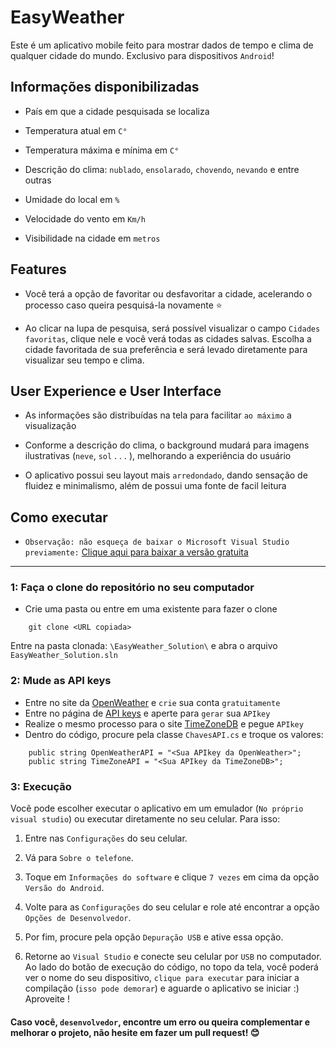 # EasyWeather 

Este é um aplicativo mobile feito para mostrar dados de tempo e clima de qualquer cidade do mundo. Exclusivo para dispositivos `Android`!

## Informações disponibilizadas
- País em que a cidade pesquisada se localiza

- Temperatura atual em `C°`

- Temperatura máxima e mínima em `C°`

- Descrição do clima: `nublado`, `ensolarado`, `chovendo`, `nevando` e entre outras

- Umidade do local em `%` 

- Velocidade do vento em `Km/h`

- Visibilidade na cidade em `metros`

## Features
- Você terá a opção de favoritar ou desfavoritar a cidade, acelerando o processo caso queira pesquisá-la novamente ⭐

- Ao clicar na lupa de pesquisa, será possível visualizar o campo `Cidades favoritas`, clique nele e você verá todas as cidades salvas. Escolha a cidade favoritada de sua preferência e será levado diretamente para visualizar seu tempo e clima.

## User Experience e User Interface

- As informações são distribuídas na tela para facilitar `ao máximo` a visualização

- Conforme a descrição do clima, o background mudará para imagens ilustrativas (`neve`, `sol` . . . ), melhorando a experiência do usuário

- O aplicativo possui seu layout mais `arredondado`, dando sensação de fluidez e minimalismo, além de possui uma fonte de facil leitura
  
  
## Como executar
- `Observação: não esqueça de baixar o Microsoft Visual Studio previamente:` [Clique aqui para baixar a versão gratuita](https://visualstudio.microsoft.com/pt-br/downloads/)

---

### 1: Faça o clone do repositório no seu computador

- Crie uma pasta ou entre em uma existente para fazer o clone

~~~ 
    git clone <URL copiada>
~~~

Entre na pasta clonada: `\EasyWeather_Solution\` e abra o arquivo `EasyWeather_Solution.sln`

### 2: Mude as API keys

- Entre no site da [OpenWeather](https://openweathermap.org/api) e `crie` sua conta `gratuitamente`
- Entre no página de [API keys](https://home.openweathermap.org/api_keys) e aperte para `gerar` sua `APIkey`
- Realize o mesmo processo para o site [TimeZoneDB](https://timezonedb.com/api) e pegue `APIkey`
- Dentro do código, procure pela classe `ChavesAPI.cs` e troque os valores:
~~~
    public string OpenWeatherAPI = "<Sua APIkey da OpenWeather>";
    public string TimeZoneAPI = "<Sua APIkey da TimeZoneDB>";
~~~

### 3: Execução

Você pode escolher executar o aplicativo em um emulador (`No próprio visual studio`) ou executar diretamente no seu celular. Para isso:

1. Entre nas `Configurações` do seu celular.

2. Vá para `Sobre o telefone`.

3. Toque em `Informações do software` e clique `7 vezes` em cima da opção `Versão do Android`.

4. Volte para as `Configurações` do seu celular e role até encontrar a opção `Opções de Desenvolvedor`. 

5. Por fim, procure pela opção `Depuração USB` e ative essa opção.

6. Retorne ao `Visual Studio` e conecte seu celular por `USB` no computador. Ao lado do botão de execução do código, no topo da tela, você poderá ver o nome do seu dispositivo, `clique para executar` para iniciar a compilação (`isso pode demorar`) e aguarde o aplicativo se iniciar :) Aproveite !


#### Caso você, `desenvolvedor`, encontre um erro ou queira complementar e melhorar o projeto, não hesite em fazer um pull request! 😊







